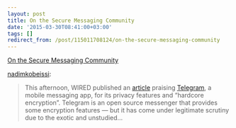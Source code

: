```yaml
---
layout: post
title: On the Secure Messaging Community
date: '2015-03-30T08:41:00+03:00'
tags: []
redirect_from: /post/115011708124/on-the-secure-messaging-community
---
```

[On the Secure Messaging Community](http://blog.nadim.computer/post/114970275623/on-the-secure-messaging-community)  

[nadimkobeissi](http://blog.nadim.computer/post/114970275623/on-the-secure-messaging-community):

> This afternoon, WIRED published an [article](http://www.wired.co.uk/magazine/archive/2015/03/features/messaging-apps) praising [Telegram](http://www.wired.co.uk/magazine/archive/2015/03/features/messaging-apps), a mobile messaging app, for its privacy features and “hardcore encryption”. Telegram is an open source messenger that provides some encryption features — but it has come under legitimate scrutiny due to the exotic and unstudied…
